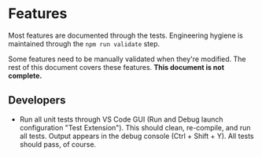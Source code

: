 # Features

Most features are documented through the tests. Engineering hygiene is maintained through the `npm run validate` step.

Some features need to be manually validated when they're modified. The rest of this document covers these features. **This document is not complete.**

## Developers

-   Run all unit tests through VS Code GUI (Run and Debug launch configuration "Test Extension"). This should clean, re-compile, and run all tests. Output appears in the debug console (Ctrl + Shift + Y). All tests should pass, of course.
